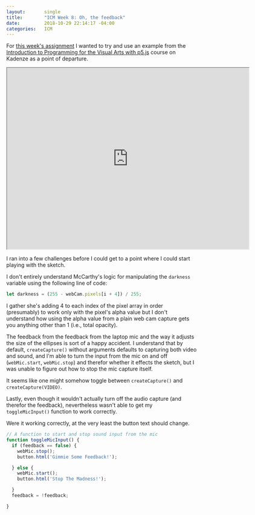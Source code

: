 ```yaml
---
layout:       single
title:        "ICM Week 8: Oh, the feedback"
date:         2018-10-29 22:14:17 -04:00
categories:   ICM
---
```


For [this week's assignment](https://editor.p5js.org/nopivnick/sketches/BJ9MnMBhm) I wanted to try and use an example from the [Introduction to Programming for the Visual Arts with p5.js](https://www.kadenze.com/courses/introduction-to-programming-for-the-visual-arts-with-p5-js-vi/) course on Kadenze as a point of departure.

<iframe src="https://drive.google.com/file/d/1CTL_W8o98op3uC4JZbl5nwV3nUmLysxB/preview" width="640" height="480"></iframe>

I ran into a few challenges before I could get to a point where I could start playing with the sketch.

I don't entirely understand McCarthy's logic for manipulating the `darkness` variable using the following line of code:

```javascript
let darkness = (255 - webCam.pixels[i + 4]) / 255;
```

I gather she's adding 4 to each index of the pixel array in order (presumably) to work only with the pixel's alpha value but I don't understand how using the alpha value from a plain web cam capture gets you anything other than 1 (i.e., total opacity).

The feedback from the feedback from the laptop mic and the way it adjusts the size of the ellipses is sort of a happy accident. I understand that by default, `createCapture()` without arguments defaults to capturing both video and sound, and I'm able to turn the input from the mic on and off (`webMic.start`, `webMic.stop`) and therefor whether it effects the sketch, but I was unable to figure out how to stop the mic capture itself.

It seems like one might somehow toggle between `createCapture()` and `createCapture(VIDEO)`.

Lastly, even though it wouldn't actually turn off the audio capture (and therefor the feedback), nevertheless wasn't able to get my `toggleMicInput()` function to work correctly.

Were it working correctly, at the very least the button text should change.

```javascript
// A function to start and stop sound input from the mic
function toggleMicInput() {
  if (feedback == false) {
    webMic.stop();
    button.html('Gimmie Some Feedback!');

  } else {
    webMic.start();
    button.html('Stop The Madness!');

  }
  feedback = !feedback;

}
```
